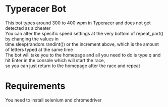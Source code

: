 # Typeracer Bot  
This bot types around 300 to 400 wpm in Typeracer and does not get detected as a cheater  
You can alter the specific speed settings at the very bottom of repeat_part() by changing the values in   
time.sleep(random.randint()) or the increment above, which is the amount of letters typed at the same time  
The bot will take you to the homepage and all you need to do is type q and hit Enter in the console which will start the race,  
so you can just return to the homepage after the race and repeat  
  
# Requirements
You need to install selenium and chromedriver